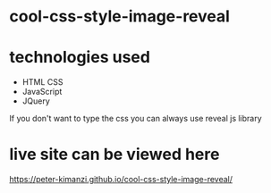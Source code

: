# cool-css-style-image-reveal



# technologies used
* HTML CSS
* JavaScript
* JQuery

If you don't want to type the css you can always use reveal js library

# live site can be viewed here
https://peter-kimanzi.github.io/cool-css-style-image-reveal/
